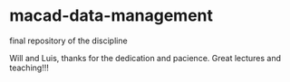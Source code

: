 # macad-data-management
final repository of the discipline


Will and Luis,
thanks for the dedication and pacience.
Great lectures and teaching!!!
